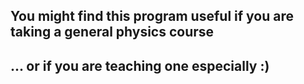 ## You might find this program useful if you are taking a general physics course 
## ... or if you are teaching one especially :)
